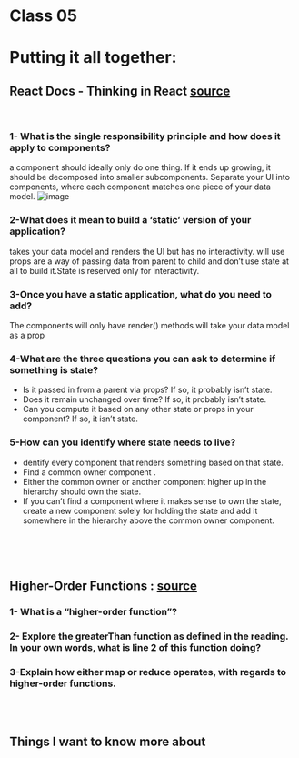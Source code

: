 # Class 05

# Putting it all together:

## React Docs - Thinking in React  [source  ](https://reactjs.org/docs/thinking-in-react.html) 
<br>

### 1- What is the single responsibility principle and how does it apply to components?
a component should ideally only do one thing. If it ends up growing, it should be decomposed into smaller subcomponents.
Separate your UI into components, where each component matches one piece of your data model.
![image](https://reactjs.org/static/9381f09e609723a8bb6e4ba1a7713b46/90cbd/thinking-in-react-components.png)


### 2-What does it mean to build a ‘static’ version of your application?
takes your data model and renders the UI but has no interactivity. 
will use props are a way of passing data from parent to child and don’t use state at all to build it.State is reserved only for interactivity.



### 3-Once you have a static application, what do you need to add?
 The components will only have render() methods
 will take your data model as a prop

 
### 4-What are the three questions you can ask to determine if something is state?
- Is it passed in from a parent via props? If so, it probably isn’t state.
- Does it remain unchanged over time? If so, it probably isn’t state.
- Can you compute it based on any other state or props in your component? If so, it isn’t state.

### 5-How can you identify where state needs to live?
 * dentify every component that renders something based on that state.
* Find a common owner component .
* Either the common owner or another component higher up in the hierarchy should own the state.
* If you can’t find a component where it makes sense to own the state, create a new component solely for holding the state and add it somewhere in the hierarchy above the common owner component.
<br>
<br>
<br>

## Higher-Order Functions : [source  ](https://eloquentjavascript.net/05_higher_order.html#h_xxCc98lOBK)


### 1- What is a “higher-order function”?



### 2- Explore the greaterThan function as defined in the reading. In your own words, what is line 2 of this function doing?



### 3-Explain how either map or reduce operates, with regards to higher-order functions.

<br>
<br>

## Things I want to know more about